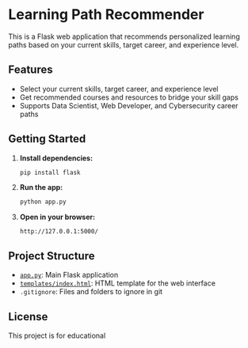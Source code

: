 # Learning Path Recommender

This is a Flask web application that recommends personalized learning paths based on your current skills, target career, and experience level.

## Features

- Select your current skills, target career, and experience level
- Get recommended courses and resources to bridge your skill gaps
- Supports Data Scientist, Web Developer, and Cybersecurity career paths

## Getting Started

1. **Install dependencies:**
   ```sh
   pip install flask
   ```

2. **Run the app:**
   ```sh
   python app.py
   ```

3. **Open in your browser:**
   ```
   http://127.0.0.1:5000/
   ```

## Project Structure

- [`app.py`](app.py): Main Flask application
- [`templates/index.html`](templates/index.html): HTML template for the web interface
- `.gitignore`: Files and folders to ignore in git

## License

This project is for educational